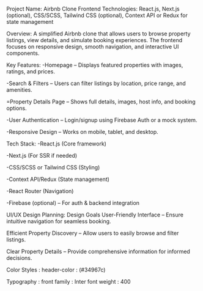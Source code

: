 Project Name: Airbnb Clone
Frontend Technologies: React.js, Next.js (optional), CSS/SCSS, Tailwind CSS (optional), Context API or Redux for state management

Overview:
A simplified Airbnb clone that allows users to browse property listings, view details, and simulate booking experiences. The frontend focuses on responsive design, smooth navigation, and interactive UI components.

Key Features:
-Homepage – Displays featured properties with images, ratings, and prices.

-Search & Filters – Users can filter listings by location, price range, and amenities.

=Property Details Page – Shows full details, images, host info, and booking options.

-User Authentication – Login/signup using Firebase Auth or a mock system.

-Responsive Design – Works on mobile, tablet, and desktop.

Tech Stack:
-React.js (Core framework)

-Next.js (For SSR if needed)

-CSS/SCSS or Tailwind CSS (Styling)

-Context API/Redux (State management)

-React Router (Navigation)

-Firebase (optional) – For auth & backend integration

UI/UX Design Planning:
Design Goals
User-Friendly Interface – Ensure intuitive navigation for seamless booking.

Efficient Property Discovery – Allow users to easily browse and filter listings.

Clear Property Details – Provide comprehensive information for informed decisions.

Color Styles : 
header-color : (#34967c) 


Typography : 
front family : Inter 
font weight : 400 
